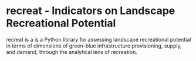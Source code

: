 # recreat - Indicators on Landscape Recreational Potential

recreat is a is a Python library for assessing landscape recreational potential in terms of 
dimensions of green-blue infrastructure provisioning, supply, and demand, through the analytical lens of recreation. 

